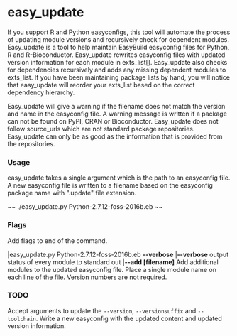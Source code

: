# easy_update
If you support R and Python easyconfigs, this tool will automate the process of updating module versions and recursively check for dependent modules. Easy_update is a tool to help maintain EasyBuild easyconfig files for Python, R and R-Bioconductor. Easy_update rewrites easyconfig files with updated version information for each module in exts_list[]. Easy_update also checks for dependencies recursively and adds any missing dependent modules to exts_list.  If you have been maintaining package lists by hand, you will notice that easy_update will reorder your exts_list based on the correct dependency hierarchy. 

Easy_update will give a warning if the filename does not match the version and name in the easyconfig file.  A warning message is written if a package can not be found on PyPI, CRAN or Bioconductor. Easy_update does not follow source_urls which are not standard package repositories.  Easy_update can only be as good as the information that is provided from the repositories.

### Usage
easy_update takes a single argument which is the path to an easyconfig file.  A new easyconfig file is written to a filename based on the  easyconfig package name with ".update" file extension.

~~
./easy_update.py Python-2.7.12-foss-2016b.eb
~~

### Flags
Add flags to end of the command.

|easy_update.py Python-2.7.12-foss-2016b.eb **--verbose**
|**--verbose** output status of every module to standard out
|**--add [filename]**   Add additional modules to the updated easyconfig file. Place a single module name on each line of the file. Version numbers are not required.

### TODO
Accept arguments to update the ``--version``, ``--versionsuffix`` and ``--toolchain``. Write a new easyconfig with the updated content and updated version information.

